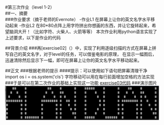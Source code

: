 #第三次作业（level 1-2）  
##一、摘要  
###作业要求（摘于老师的Evernote）
-作业L1 在屏幕上让你的英文名字水平移动起来
-作业L2 在80*80点阵上用字符拼出你想画的东西，并让它旋转起来，希望脑洞大开！（比如字符、火柴人、火箭等等）
本次作业利用python语言实现了上述要求，以下是作业的代码

##背景介绍
###再[exercise02]（）中，实现了利用逐级扫描的方式在屏幕上拼写自己的英文名字，对于level的任务，可以借鉴电影的原理，
在显示一幅图后，迅速清除然后显示下一幅，即可在屏幕上让你的英文名字水平移动起来。

##正文
###根据老师的提示
####提示：可以使用如下语句把屏幕清理干净
    import os
    i = os.system('cls')
字符移动可以用在每行前面增加空格的方法实现
###于是可以在第二次作业的基础上实现这一功能
[exercise03代码](https://github.com/rrtcc/computationalphysics_N2014301020162/blob/master/Exercise03/daima.py)
###演示图片
![alt text](https://github.com/rrtcc/computationalphysics_N2014301020162/blob/master/Exercise02/exercise0301.png)
